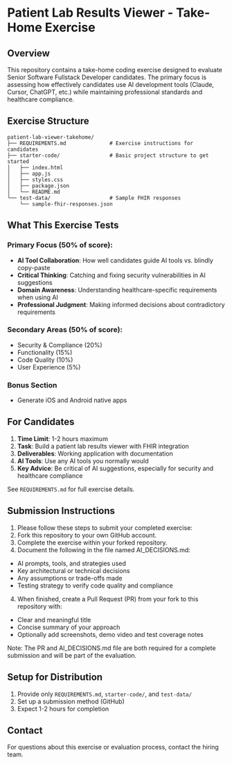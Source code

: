 # Patient Lab Results Viewer - Take-Home Exercise

## Overview

This repository contains a take-home coding exercise designed to evaluate Senior Software Fullstack Developer candidates. The primary focus is assessing how effectively candidates use AI development tools (Claude, Cursor, ChatGPT, etc.) while maintaining professional standards and healthcare compliance.

## Exercise Structure

```
patient-lab-viewer-takehome/
├── REQUIREMENTS.md              # Exercise instructions for candidates
├── starter-code/                # Basic project structure to get started
│   ├── index.html              
│   ├── app.js                  
│   ├── styles.css              
│   ├── package.json            
│   └── README.md               
└── test-data/                   # Sample FHIR responses
    └── sample-fhir-responses.json

```

## What This Exercise Tests

### Primary Focus (50% of score):
- **AI Tool Collaboration**: How well candidates guide AI tools vs. blindly copy-paste
- **Critical Thinking**: Catching and fixing security vulnerabilities in AI suggestions
- **Domain Awareness**: Understanding healthcare-specific requirements when using AI
- **Professional Judgment**: Making informed decisions about contradictory requirements

### Secondary Areas (50% of score):
- Security & Compliance (20%)
- Functionality (15%)
- Code Quality (10%)
- User Experience (5%)

### Bonus Section
- Generate iOS and Android native apps

## For Candidates

1. **Time Limit**: 1-2 hours maximum
2. **Task**: Build a patient lab results viewer with FHIR integration
3. **Deliverables**: Working application with documentation
4. **AI Tools**: Use any AI tools you normally would
5. **Key Advice**: Be critical of AI suggestions, especially for security and healthcare compliance

See `REQUIREMENTS.md` for full exercise details.

## Submission Instructions

1. Please follow these steps to submit your completed exercise:
2. Fork this repository to your own GitHub account.
3. Complete the exercise within your forked repository.
3. Document the following in the file named AI_DECISIONS.md:
- AI prompts, tools, and strategies used
- Key architectural or technical decisions
- Any assumptions or trade-offs made
- Testing strategy to verify code quality and compliance
4. When finished, create a Pull Request (PR) from your fork to this repository with:
- Clear and meaningful title 
- Concise summary of your approach
- Optionally add screenshots, demo video and test coverage notes

Note: The PR and AI_DECISIONS.md file are both required for a complete submission and will be part of the evaluation.

## Setup for Distribution

1. Provide only `REQUIREMENTS.md`, `starter-code/`, and `test-data/`
2. Set up a submission method (GitHub)
3. Expect 1-2 hours for completion

## Contact

For questions about this exercise or evaluation process, contact the hiring team.
